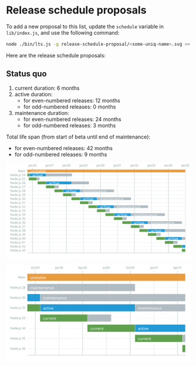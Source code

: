 # Release schedule proposals

To add a new proposal to this list, update the `schedule` variable in `lib/index.js`, and use the following command:

```sh
node ./bin/lts.js -g release-schedule-proposal/<some-uniq-name>.svg >> release-schedule-proposal/README.md
```

Here are the release schedule proposals:

## Status quo

  1. current duration: 6 months
  2. active duration:
     - for even-numbered releases: 12 months
     - for odd-numbered releases: 0 months
  3. maintenance duration:
     - for even-numbered releases: 24 months
     - for odd-numbered releases: 3 months

  Total life span (from start of beta until end of maintenance):
  - for even-numbered releases: 42 months
  - for odd-numbered releases: 9 months

  ![Release schedule proposal preview](./status-quo.svg)

  ![Release schedule proposal preview](./status-quo2030.svg)
